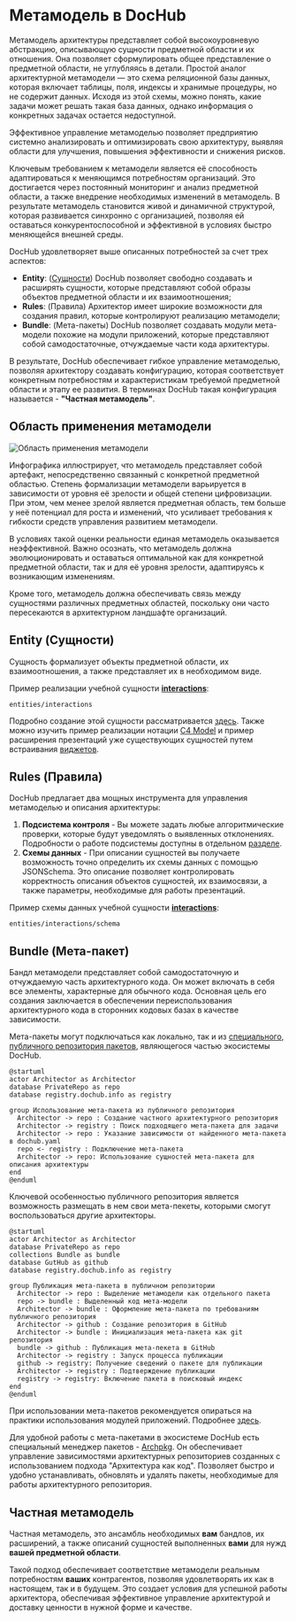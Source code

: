# Метамодель в DocHub

Метамодель архитектуры представляет собой высокоуровневую абстракцию, описывающую сущности предметной области и их 
отношения. Она позволяет сформулировать общее представление о предметной области, не углубляясь в детали. Простой 
аналог архитектурной метамодели — это схема реляционной базы данных, которая включает таблицы, поля, индексы и хранимые
процедуры, но не содержит данных. Исходя из этой схемы, можно понять, какие задачи может решать такая база данных,
однако информация о конкретных задачах остается недоступной.

Эффективное управление метамоделью позволяет предприятию системно анализировать и оптимизировать свою архитектуру,
выявляя области для улучшения, повышения эффективности и снижения рисков.

Ключевым требованием к метамодели является её способность адаптироваться к меняющимся потребностям организаций. Это 
достигается через постоянный мониторинг и анализ предметной области, а также внедрение необходимых изменений в
метамодель. В результате метамодель становится живой и динамичной структурой, которая развивается синхронно с 
организацией, позволяя ей оставаться конкурентоспособной и эффективной в условиях быстро меняющейся внешней среды.

DocHub удовлетворяет выше описанных потребностей за счет трех аспектов:

*   **Entity**:             ([Сущности](@document/dochub.flex_metamodel.entities)) DocHub позволяет свободно создавать и расширять сущности, которые представляют
                            собой образы объектов предметной области и их взаимоотношения;
*   **Rules**:              (Правила) Архитектор имеет широкие возможности для создания правил, которые контролируют
                            реализацию метамодели;
*   **Bundle**:             (Мета-пакеты) DocHub позволяет создавать модули мета-модели похожие на модули приложений,
                            которые представляют собой самодостаточные, отчуждаемые части кода архитектуры.

В результате, DocHub обеспечивает гибкое управление метамоделью, позволяя архитектору создавать конфигурацию, которая
соответствует конкретным потребностям и характеристикам требуемой предметной области и этапу ее развития. В терминах
DocHub такая конфигурация называется - **"Частная метамодель"**.

## Область применения метамодели

![Область применения метамодели](images/landspace.jpeg)

Инфографика иллюстрирует, что метамодель представляет собой артефакт, непосредственно связанный с конкретной предметной
областью. Степень формализации метамодели варьируется в зависимости от уровня её зрелости и общей степени цифровизации.
При этом, чем менее зрелой является предметная область, тем больше у неё потенциал для роста и изменений, что усиливает
требования к гибкости средств управления развитием метамодели.

В условиях такой оценки реальности единая метамодель оказывается неэффективной. Важно осознать, что метамодель должна
эволюционировать и оставаться оптимальной как для конкретной предметной области, так и для её уровня зрелости,
адаптируясь к возникающим изменениям.

Кроме того, метамодель должна обеспечивать связь между сущностями различных предметных областей, поскольку они часто
пересекаются в архитектурном ландшафте организаций.

## Entity (Сущности)

Сущность формализует объекты предметной области, их взаимоотношения, а также представляет их в необходимом виде.

Пример реализации учебной сущности [**interactions**](@document/dochub.flex_metamodel.entities):
```code-frame
entities/interactions
```

Подробно создание этой сущности рассматривается [здесь](@document/dochub.flex_metamodel.entities). Также можно изучить пример
реализации нотации [C4 Model](https://github.com/DocHubTeam/DocHubExamples/tree/main/src/C4Model) и пример расширения презентаций
уже существующих сущностей путем встраивания [виджетов](https://github.com/DocHubTeam/DocHubExamples/tree/main/src/widgets).

## Rules (Правила)

DocHub предлагает два мощных инструмента для управления метамоделью и описания архитектуры:
1. **Подсистема контроля**  - Вы можете задать любые алгоритмические проверки, которые будут уведомлять о выявленных отклонениях.
                              Подробности о работе подсистемы доступны в отдельном [разделе](@document/dochub.rules).
3. **Схемы данных**         - При описании сущностей вы получаете возможность точно определить их схемы данных с помощью
                              JSONSchema. Это описание позволяет контролировать корректность описания объектов сущностей,
                              их взаимосвязи, а также параметры, необходимые для работы презентаций.

Пример схемы данных учебной сущности [**interactions**](@document/dochub.flex_metamodel.entities):
```code-frame
entities/interactions/schema
```

## Bundle (Мета-пакет)

Бандл метамодели представляет собой самодостаточную и отчуждаемую часть архитектурного кода. Он может включать в себя все
элементы, характерные для обычного кода. Основная цель его создания заключается в обеспечении переиспользования
архитектурного кода в сторонних кодовых базах в качестве зависимости.

Мета-пакеты могут подключаться как локально, так и из [специального, публичного репозитория пакетов](https://registry.dochub.info/),
являющегося частью экосистемы DocHub.

```plantuml
@startuml
actor Architector as Architector
database PrivateRepo as repo
database registry.dochub.info as registry

group Использование мета-пакета из публичного репозитория
  Architector -> repo : Создание частного архитектурного репозитория
  Architector -> registry : Поиск подходящего мета-пакета для задачи
  Architector -> repo : Указание зависимости от найденного мета-пакета в dochub.yaml
  repo <- registry : Подключение мета-пакета
  Architector -> repo: Использование сущностей мета-пакета для описания архитектуры
end
@enduml
```

Ключевой особенностью публичного репозитория является возможность размещать в нем свои мета-пекеты, которыми смогут 
воспользоваться другие архитекторы. 

```plantuml
@startuml
actor Architector as Architector
database PrivateRepo as repo
collections Bundle as bundle
database GutHub as github
database registry.dochub.info as registry

group Публикация мета-пакета в публичном репозитории
  Architector -> repo : Выделение метамодели как отдельного пакета
  repo -> bundle : Выделенный код мета-модели
  Architector -> bundle : Оформление мета-пакета по требованиям публичного репозитория
  Architector -> github : Создание репозитория в GitHub
  Architector -> bundle : Инициализация мета-пакета как git репозитория
  bundle -> github : Публикация мета-пекета в GitHub
  Architector -> registry : Запуск процесса публикации
  github -> registry: Получение сведений о пакете для публикации
  Architector -> registry : Подтверждение публикации
  registry -> registry: Включение пакета в поисковый индекс
end
@enduml
```

При использовании мета-пакетов рекомендуется опираться на практики использования модулей приложений. Подробнее
[здесь](@document/dochub.flex_metamodel.bundle).

Для удобной работы с мета-пакетами в экосистеме DocHub есть специальный менеджер пакетов - [Archpkg](https://registry.dochub.info/).
Он обеспечивает управление зависимостями архитектурных репозиториев созданных с использованием подхода "Архитектура как код".
Позволяет быстро и удобно устанавливать, обновлять и удалять пакеты, необходимые для работы архитектурного репозитория.




## Частная метамодель

Частная метамодель, это ансамбль необходимых **вам** бандлов, их расширений, а также описаний сущностей выполненных
**вами** для нужд **вашей предметной области**. 

Такой подход обеспечивает соответствие метамодели реальным потребностям **ваших** контрагентов, позволяя удовлетворять 
их как в настоящем, так и в будущем. Это создает условия для успешной работы архитектора, обеспечивая эффективное управление
архитектурой и доставку ценности в нужной форме и качестве.
